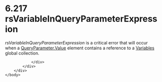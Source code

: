 <html dir="LTR" xmlns:mshelp="http://msdn.microsoft.com/mshelp" xmlns:ddue="http://ddue.schemas.microsoft.com/authoring/2003/5" xmlns:xlink="http://www.w3.org/1999/xlink" xmlns:tool="http://www.microsoft.com/tooltip">
    <head>
        <meta http-equiv="Content-Type" content="text/html; CHARSET=utf-8"></meta>
        <meta name="save" content="history"></meta>
        <title>6.217 rsVariableInQueryParameterExpression</title>
        <xml>
            <mshelp:toctitle title="6.217 rsVariableInQueryParameterExpression"></mshelp:toctitle>
            <mshelp:rltitle title="[MS-RDL]: rsVariableInQueryParameterExpression"></mshelp:rltitle>
            <mshelp:keyword index="A" term="e536f4d6-ee78-4464-b9ac-1233504197be"></mshelp:keyword>
            <mshelp:attr name="DCSext.ContentType" value="open specification"></mshelp:attr>
            <mshelp:attr name="AssetID" value="e536f4d6-ee78-4464-b9ac-1233504197be"></mshelp:attr>
            <mshelp:attr name="TopicType" value="kbRef"></mshelp:attr>
            <mshelp:attr name="DCSext.Title" value="[MS-RDL]: rsVariableInQueryParameterExpression" />
        </xml>
    </head>
    <body>
        <div id="header">
            <h1 class="heading">6.217 rsVariableInQueryParameterExpression</h1>
        </div>
        <div id="mainSection">
            <div id="mainBody">
                <div id="allHistory" class="saveHistory"></div>
                <div id="sectionSection0" class="section" name="collapseableSection">
                    

<p><i>rsVariableInQueryParameterExpression</i> is a critical
error that will occur when a <a href="460d7670-b17e-4b1c-8dfd-6e708eef1d8c.html">QueryParameter.Value</a>
element contains a reference to a <a href="c3747cca-eb76-4004-bbdf-c74940cbe7e4.html">Variables</a> global
collection.</p>


                </div>
            </div>
        </div>
    </body>
</html>